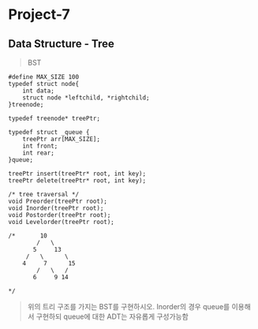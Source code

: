 # Project-7   #
## Data Structure - Tree ##

 >BST
 
    #define MAX_SIZE 100
	typedef struct node{
		int data;
		struct node *leftchild, *rightchild;
	}treenode;
	
	typedef treenode* treePtr;
	
	typedef struct _queue {
		treePtr arr[MAX_SIZE];
		int front;
		int rear;
	}queue;

	treePtr insert(treePtr* root, int key);
	treePtr delete(treePtr* root, int key);

	/* tree traversal */
	void Preorder(treePtr root);
	void Inorder(treePtr root);
	void Postorder(treePtr root);
	void Levelorder(treePtr root);

	/*       10
	        /   \
	       5     13
	     /   \      \
        4     7      15
            /   \   /
           6     9 14

	*/




>위의 트리 구조를 가지는 BST를 구현하시오.
>Inorder의 경우 queue를 이용해서 구현하되 queue에 대한 ADT는 자유롭게 구성가능함